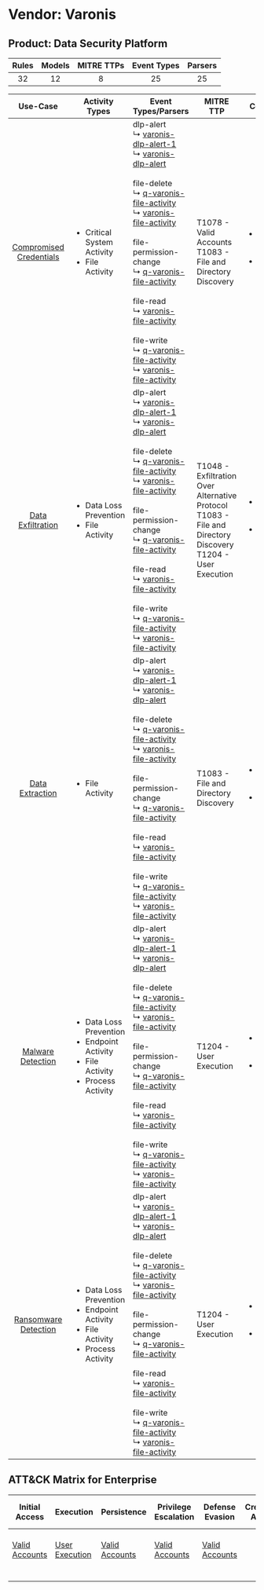 Vendor: Varonis
===============
Product: Data Security Platform
-------------------------------
| Rules | Models | MITRE TTPs | Event Types | Parsers |
|:-----:|:------:|:----------:|:-----------:|:-------:|
|  32   |   12   |     8      |     25      |   25    |

|                                 Use-Case                                  | Activity Types                                                                                                  | Event Types/Parsers                                                                                                                                                                                                                                                                                                                                                                                                                                                                                                                                                                                                                                                                                                                                                            | MITRE TTP                                                                                                            | Content                                              |
|:-------------------------------------------------------------------------:| --------------------------------------------------------------------------------------------------------------- | ------------------------------------------------------------------------------------------------------------------------------------------------------------------------------------------------------------------------------------------------------------------------------------------------------------------------------------------------------------------------------------------------------------------------------------------------------------------------------------------------------------------------------------------------------------------------------------------------------------------------------------------------------------------------------------------------------------------------------------------------------------------------------ | -------------------------------------------------------------------------------------------------------------------- | ---------------------------------------------------- |
| [Compromised Credentials](../UseCases/usecase_compromised_credentials.md) | <ul><li>Critical System Activity</li><li>File Activity</li></ul>                                                |  dlp-alert<br> ↳ [varonis-dlp-alert-1](../Parsers/parserContent_varonis-dlp-alert-1.md)<br> ↳ [varonis-dlp-alert](../Parsers/parserContent_varonis-dlp-alert.md)<br><br> file-delete<br> ↳ [q-varonis-file-activity](../Parsers/parserContent_q-varonis-file-activity.md)<br> ↳ [varonis-file-activity](../Parsers/parserContent_varonis-file-activity.md)<br><br> file-permission-change<br> ↳ [q-varonis-file-activity](../Parsers/parserContent_q-varonis-file-activity.md)<br><br> file-read<br> ↳ [varonis-file-activity](../Parsers/parserContent_varonis-file-activity.md)<br><br> file-write<br> ↳ [q-varonis-file-activity](../Parsers/parserContent_q-varonis-file-activity.md)<br> ↳ [varonis-file-activity](../Parsers/parserContent_varonis-file-activity.md)<br> | T1078 - Valid Accounts<br>T1083 - File and Directory Discovery<br>                                                   | <ul><li>3 Rules</li></ul><ul><li>2 Models</li></ul>  |
|       [Data Exfiltration](../UseCases/usecase_data_exfiltration.md)       | <ul><li>Data Loss Prevention</li><li>File Activity</li></ul>                                                    |  dlp-alert<br> ↳ [varonis-dlp-alert-1](../Parsers/parserContent_varonis-dlp-alert-1.md)<br> ↳ [varonis-dlp-alert](../Parsers/parserContent_varonis-dlp-alert.md)<br><br> file-delete<br> ↳ [q-varonis-file-activity](../Parsers/parserContent_q-varonis-file-activity.md)<br> ↳ [varonis-file-activity](../Parsers/parserContent_varonis-file-activity.md)<br><br> file-permission-change<br> ↳ [q-varonis-file-activity](../Parsers/parserContent_q-varonis-file-activity.md)<br><br> file-read<br> ↳ [varonis-file-activity](../Parsers/parserContent_varonis-file-activity.md)<br><br> file-write<br> ↳ [q-varonis-file-activity](../Parsers/parserContent_q-varonis-file-activity.md)<br> ↳ [varonis-file-activity](../Parsers/parserContent_varonis-file-activity.md)<br> | T1048 - Exfiltration Over Alternative Protocol<br>T1083 - File and Directory Discovery<br>T1204 - User Execution<br> | <ul><li>16 Rules</li></ul><ul><li>5 Models</li></ul> |
|         [Data Extraction](../UseCases/usecase_data_extraction.md)         | <ul><li>File Activity</li></ul>                                                                                 |  dlp-alert<br> ↳ [varonis-dlp-alert-1](../Parsers/parserContent_varonis-dlp-alert-1.md)<br> ↳ [varonis-dlp-alert](../Parsers/parserContent_varonis-dlp-alert.md)<br><br> file-delete<br> ↳ [q-varonis-file-activity](../Parsers/parserContent_q-varonis-file-activity.md)<br> ↳ [varonis-file-activity](../Parsers/parserContent_varonis-file-activity.md)<br><br> file-permission-change<br> ↳ [q-varonis-file-activity](../Parsers/parserContent_q-varonis-file-activity.md)<br><br> file-read<br> ↳ [varonis-file-activity](../Parsers/parserContent_varonis-file-activity.md)<br><br> file-write<br> ↳ [q-varonis-file-activity](../Parsers/parserContent_q-varonis-file-activity.md)<br> ↳ [varonis-file-activity](../Parsers/parserContent_varonis-file-activity.md)<br> | T1083 - File and Directory Discovery<br>                                                                             | <ul><li>1 Rules</li></ul><ul><li>1 Models</li></ul>  |
|       [Malware Detection](../UseCases/usecase_malware_detection.md)       | <ul><li>Data Loss Prevention</li><li>Endpoint Activity</li><li>File Activity</li><li>Process Activity</li></ul> |  dlp-alert<br> ↳ [varonis-dlp-alert-1](../Parsers/parserContent_varonis-dlp-alert-1.md)<br> ↳ [varonis-dlp-alert](../Parsers/parserContent_varonis-dlp-alert.md)<br><br> file-delete<br> ↳ [q-varonis-file-activity](../Parsers/parserContent_q-varonis-file-activity.md)<br> ↳ [varonis-file-activity](../Parsers/parserContent_varonis-file-activity.md)<br><br> file-permission-change<br> ↳ [q-varonis-file-activity](../Parsers/parserContent_q-varonis-file-activity.md)<br><br> file-read<br> ↳ [varonis-file-activity](../Parsers/parserContent_varonis-file-activity.md)<br><br> file-write<br> ↳ [q-varonis-file-activity](../Parsers/parserContent_q-varonis-file-activity.md)<br> ↳ [varonis-file-activity](../Parsers/parserContent_varonis-file-activity.md)<br> | T1204 - User Execution<br>                                                                                           | <ul><li>6 Rules</li></ul><ul><li>2 Models</li></ul>  |
|    [Ransomware Detection](../UseCases/usecase_ransomware_detection.md)    | <ul><li>Data Loss Prevention</li><li>Endpoint Activity</li><li>File Activity</li><li>Process Activity</li></ul> |  dlp-alert<br> ↳ [varonis-dlp-alert-1](../Parsers/parserContent_varonis-dlp-alert-1.md)<br> ↳ [varonis-dlp-alert](../Parsers/parserContent_varonis-dlp-alert.md)<br><br> file-delete<br> ↳ [q-varonis-file-activity](../Parsers/parserContent_q-varonis-file-activity.md)<br> ↳ [varonis-file-activity](../Parsers/parserContent_varonis-file-activity.md)<br><br> file-permission-change<br> ↳ [q-varonis-file-activity](../Parsers/parserContent_q-varonis-file-activity.md)<br><br> file-read<br> ↳ [varonis-file-activity](../Parsers/parserContent_varonis-file-activity.md)<br><br> file-write<br> ↳ [q-varonis-file-activity](../Parsers/parserContent_q-varonis-file-activity.md)<br> ↳ [varonis-file-activity](../Parsers/parserContent_varonis-file-activity.md)<br> | T1204 - User Execution<br>                                                                                           | <ul><li>6 Rules</li></ul><ul><li>2 Models</li></ul>  |

ATT&CK Matrix for Enterprise
----------------------------
| Initial Access                                                      | Execution                                                           | Persistence                                                         | Privilege Escalation                                                | Defense Evasion                                                     | Credential Access | Discovery                                                                         | Lateral Movement | Collection | Command and Control | Exfiltration                                                                                | Impact |
| ------------------------------------------------------------------- | ------------------------------------------------------------------- | ------------------------------------------------------------------- | ------------------------------------------------------------------- | ------------------------------------------------------------------- | ----------------- | --------------------------------------------------------------------------------- | ---------------- | ---------- | ------------------- | ------------------------------------------------------------------------------------------- | ------ |
| [Valid Accounts](https://attack.mitre.org/techniques/T1078)<br><br> | [User Execution](https://attack.mitre.org/techniques/T1204)<br><br> | [Valid Accounts](https://attack.mitre.org/techniques/T1078)<br><br> | [Valid Accounts](https://attack.mitre.org/techniques/T1078)<br><br> | [Valid Accounts](https://attack.mitre.org/techniques/T1078)<br><br> |                   | [File and Directory Discovery](https://attack.mitre.org/techniques/T1083)<br><br> |                  |            |                     | [Exfiltration Over Alternative Protocol](https://attack.mitre.org/techniques/T1048)<br><br> |        |
